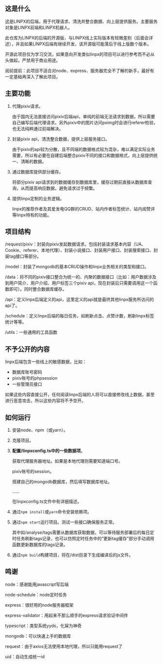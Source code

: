 ## 这是什么

这是LINPX的后端，用于代理请求、清洗并整合数据、向上层提供服务。主要服务对象是LINPX前端和LINPX机器人。

此仓库为LINPX的后端的开源版，与LINPX线上实际版本有轻微差别（后面会详述），并且如果LINPX后端有继续开发，该开源版可能落后于线上版数个版本。

开源此项目仅为学习交流，如果意向开发类似linpx的项目可以进行参考而不必从头做起，严禁用于商业用途。

阅前提前：此项目不适合对node、express、服务器完全不了解的新手，最好有一定基础再深入了解此项目。



## 主要功能

1. 代理pixiv请求。

   由于国内无法直接访问pixiv后端api，单纯的前端无法请求到数据，所以需要自己编写后端代理请求。另外pixiv中的图片访问pximg时会进行referer检验，也无法纯粹通过前端解决。

2. 封装pixiv api，清洗整合数据，提供上层服务接口。

   由于pixiv的api较为分散，且不同端的数据格式较为混杂，难以满足实际业务需要，所以有必要在自建后端整合pixiv不同的接口和数据格式，向上层提供统一、清晰的数据。

3. 通过数据库提供部分缓存。

   将部分pixiv api请求到的数据缓存到数据库里，缓存过期前直接从数据库查询，从而提高响应数据，避免请求过于频繁。

4. 提供linpx定制的业务逻辑。

   linpx的推荐作者及其爱发电QQ群的CRUD、站内作者标签统计、站内阅赞评等linpx特有的功能。



## 项目结构

/request/pixiv：封装向pixiv发起数据请求。包括封装请求基本内容（UA、Cookie、referer、本地代理）、封装小说接口、封装用户接口、封装搜索接口、封装tag接口等部分。

/model：封装了mongodb的基本CRUD操作和linpx业务相关的类型和接口。

/data：将不同的pixiv接口整合为统一的、内聚的数据接口（比如：用户数据涉及到用户简介、用户介绍、用户标签三个pixiv api，现在封装后只需要调用这一个函数即可）。同时整合数据库缓存。

/api：定义linpx后端定义的api，这里定义的api就是最终其他linpx服务所访问的api了。

/schedule：定义linpx后端的每日任务，如刷新点击、点赞计数，刷新linpx标签统计等等。

/utils：一些通用的工具函数



## 不予公开的内容

linpx后端包含一些线上的敏感数据，比如：

- 数据库账号密码
- pixiv账号的phpsession
- 一些管理员接口

如果这些内容直接公开，任何阅读linpx后端的人将可以直接修改线上数据，甚至进行恶意攻击，所以这些内容将不予空开。



## 如何运行

1. 安装node、npm（或yarn）。

2. 克隆项目。

3. **配置/linpxconfig.ts中的一些数据项**。

   获取代理服务器地址。如果是本地代理则需要知道端口号。

   pixiv账号的session。

   搭建自己的mongodb数据库，然后填写数据库地址。

   ……

   在linpxconfig.ts文件中有详细描述。

4. 通过`npm install`或`yarn`命令安装依赖项。

5. 通过`npm start`运行项目。测试一些接口确保服务正常。

   其中如/analyse/tags需要从数据库获取数据，可以等待服务部署后的每日定时任务刷新tags记录，也可以仿照定时任务中的“更新tag缓存”部分手动调用函数更新数据库的tags记录。

6. 通过`npm build`构建项目，将在/dist目录下生成编译后的js文件。



## 鸣谢

node：感谢能用javascript写后端

node-schedule：node定时任务

express：很好用的node服务器框架

express-validator：用起来不那么顺手的express请求验证中间件

typescript：类型系统yyds，化屎为神奇

mongodb：可以快速上手的数据库

request：由于axios无法使用本地代理，所以只能用request了

uid：自动生成统一id

